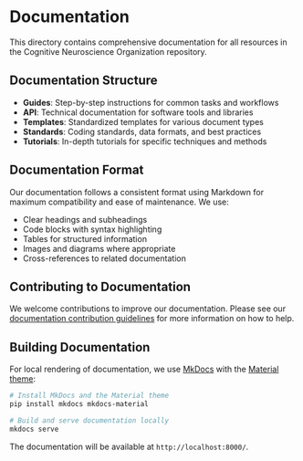 # Documentation

This directory contains comprehensive documentation for all resources in the Cognitive Neuroscience Organization repository.

## Documentation Structure

- **Guides**: Step-by-step instructions for common tasks and workflows
- **API**: Technical documentation for software tools and libraries
- **Templates**: Standardized templates for various document types
- **Standards**: Coding standards, data formats, and best practices
- **Tutorials**: In-depth tutorials for specific techniques and methods

## Documentation Format

Our documentation follows a consistent format using Markdown for maximum compatibility and ease of maintenance. We use:

- Clear headings and subheadings
- Code blocks with syntax highlighting
- Tables for structured information
- Images and diagrams where appropriate
- Cross-references to related documentation

## Contributing to Documentation

We welcome contributions to improve our documentation. Please see our [documentation contribution guidelines](guides/documentation_guidelines.md) for more information on how to help.

## Building Documentation

For local rendering of documentation, we use [MkDocs](https://www.mkdocs.org/) with the [Material theme](https://squidfunk.github.io/mkdocs-material/):

```bash
# Install MkDocs and the Material theme
pip install mkdocs mkdocs-material

# Build and serve documentation locally
mkdocs serve
```

The documentation will be available at `http://localhost:8000/`. 